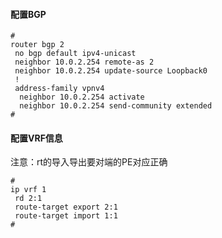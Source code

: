 #### 配置BGP
```text
#
router bgp 2
 no bgp default ipv4-unicast
 neighbor 10.0.2.254 remote-as 2
 neighbor 10.0.2.254 update-source Loopback0
 !
 address-family vpnv4
  neighbor 10.0.2.254 activate
  neighbor 10.0.2.254 send-community extended
#
```

#### 配置VRF信息
注意：rt的导入导出要对端的PE对应正确
```text
#
ip vrf 1
 rd 2:1
 route-target export 2:1
 route-target import 1:1
# 
```

